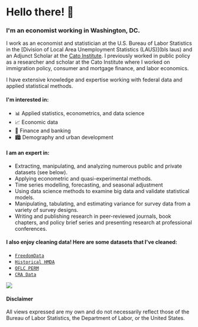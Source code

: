 # Hello there! 👋

### I'm an economist working in Washington, DC.

I work as an economist and statistician at the U.S. Bureau of Labor Statistics in the [Division of Local Area Unemployment Statistics (LAUS)](bls laus) and an Adjunct Scholar at the [Cato Institute](https://www.cato.org/people/andrew-forrester). I previously worked in public policy as a researcher and scholar at the Cato Institute where I worked on immigration policy, consumer and mortgage finance, and labor economics.

I have extensive knowledge and expertise working with federal data and applied statistical methods.

#### I'm interested in:
- 📊 Applied statistics, econometrics, and data science
- 📈 Economic data
- 💸 Finance and banking
- 🏙️ Demography and urban development

#### I am an expert in:

- Extracting, manipulating, and analyzing numerous public and private datasets (see below).
- Applying econometric and quasi-experimental methods.
- Time series modelling, forecasting, and seasonal adjustment
- Using data science methods to examine big data and validate statistical models.
- Manipulating, tabulating, and estimating variance for survey data from a variety of survey designs.
- Writing and publishing research in peer-reviewed journals, book chapters, and policy brief series and presenting research at professional conferences.

#### I also enjoy cleaning data! Here are some datasets that I've cleaned:
- [`FreedomData`](https://acforrester.github.io/FreedomData/)
- [`Historical HMDA`](https://www.openicpsr.org/openicpsr/project/151921/version/V1/view)
- [`OFLC PERM`](https://github.com/acforrester/PERM_data)
- [`CRA Data`](https://github.com/acforrester/community-reinvestment-act)

<div style="display: flex; flex-direction: row;">
 <img class="img" src="https://github-readme-stats.vercel.app/api/top-langs/?username=acforrester&hide=html,jupyter%20notebook,JavaScript,SCSS,Less&layout=compact&langs_count=10&theme=dark" />
</div>

#### Disclaimer
All views expressed are my own and do not necessarily reflect those of the Bureau of Labor Statistics, the Department of Labor, or the United States.
